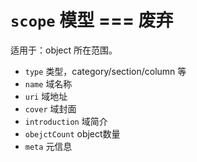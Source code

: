 # `scope` 模型 === 废弃

适用于：object 所在范围。

- `type` 类型，category/section/column 等
- `name` 域名称
- `uri` 域地址
- `cover` 域封面
- `introduction` 域简介
- `obejctCount` object数量
- `meta` 元信息